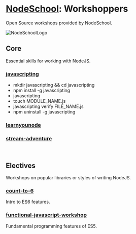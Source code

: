 # [NodeSchool](https://nodeschool.io): Workshoppers

Open Source workshops provided by NodeSchool.

![NodeSchoolLogo](https://tableflip.io/img/logos/nodeschool.png)

## Core

Essential skills for working with NodeJS.

### [javascripting](https://github.com/workshopper/javascripting)

- mkdir javascripting && cd javascripting
- npm install -g javascripting
- javascripting
- touch MODULE_NAME.js
- javascripting verify FILE_NAME.js
- npm uninstall -g javascripting

### [learnyounode](https://github.com/workshopper/learnyounode)

### [stream-adventure](https://github.com/workshopper/stream-adventure)

</br>

## Electives

Workshops on popular libraries or styles of writing NodeJS.

### [count-to-6](https://github.com/domenic/count-to-6)

Intro to ES6 features.

### [functional-javascript-workshop](https://github.com/timoxley/functional-javascript-workshop)

Fundamental programming features of ES5.

